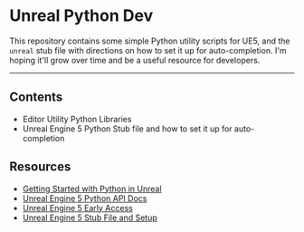 Unreal Python Dev
================================

This repository contains some simple Python utility scripts for UE5, and the `unreal` stub file with directions on how to set it up for auto-completion. I'm hoping it'll grow over time and be a useful resource for developers.

---

## Contents
- Editor Utility Python Libraries 
- Unreal Engine 5 Python Stub file and how to set it up for auto-completion


## Resources
- [Getting Started with Python in Unreal](https://www.aaronbcarlisle.me/python-in-unreal/)
- [Unreal Engine 5 Python API Docs](https://docs.unrealengine.com/5.0/en-US/PythonAPI) 
- [Unreal Engine 5 Early Access](https://www.unrealengine.com/en-US/unreal-engine-5) 
- [Unreal Engine 5 Stub File and Setup](https://github.com/abcarlisle/unreal-python-dev/tree/master/stub) 
